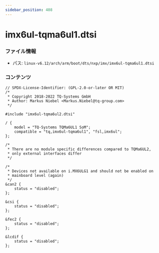 ```yaml
---
sidebar_position: 408
---
```

# imx6ul-tqma6ul1.dtsi

### ファイル情報

- パス: `linux-v6.12/arch/arm/boot/dts/nxp/imx/imx6ul-tqma6ul1.dtsi`

### コンテンツ

```dtsi
// SPDX-License-Identifier: (GPL-2.0-or-later OR MIT)
/*
 * Copyright 2018-2022 TQ-Systems GmbH
 * Author: Markus Niebel <Markus.Niebel@tq-group.com>
 */

#include "imx6ul-tqma6ul2.dtsi"

/ {
	model = "TQ-Systems TQMa6UL1 SoM";
	compatible = "tq,imx6ul-tqma6ul1", "fsl,imx6ul";
};

/*
 * There are no module specific differences compared to TQMa6UL2,
 * only external interfaces differ
 */

/*
 * Devices not available on i.MX6ULG1 and should not be enabled on
 * mainboard level (again)
 */
&can2 {
	status = "disabled";
};

&csi {
	status = "disabled";
};

&fec2 {
	status = "disabled";
};

&lcdif {
	status = "disabled";
};

```
